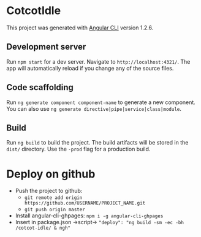 # CotcotIdle

This project was generated with [Angular CLI](https://github.com/angular/angular-cli) version 1.2.6.

## Development server

Run `npm start` for a dev server. Navigate to `http://localhost:4321/`. The app will automatically reload if you change any of the source files.

## Code scaffolding

Run `ng generate component component-name` to generate a new component. You can also use `ng generate directive|pipe|service|class|module`.

## Build

Run `ng build` to build the project. The build artifacts will be stored in the `dist/` directory. Use the `-prod` flag for a production build.


# Deploy on github

- Push the project to github:
  * `git remote add origin https://github.com/USERNAME/PROJECT_NAME.git`
  * `git push origin master`
- Install angular-cli-ghpages: `npm i -g angular-cli-ghpages`
- Insert in package.json ->script-> `"deploy": "ng build -sm -ec -bh /cotcot-idle/ & ngh"`
